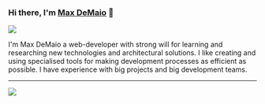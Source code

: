 <!--
**maxwelldemaio/maxwelldemaio** is a ✨ _special_ ✨ repository because its `README.md` (this file) appears on your GitHub profile.

Here are some ideas to get you started:

- 🔭 I’m currently working on ...
- 🌱 I’m currently learning ...
- 👯 I’m looking to collaborate on ...
- 🤔 I’m looking for help with ...
- 💬 Ask me about ...
- 📫 How to reach me: ...
- 😄 Pronouns: ...
- ⚡ Fun fact: ...
-->

### Hi there, I'm <a href="https://github.com/maxwelldemaio">Max DeMaio</a> 👋


<a href="https://twitter.com/maxwelldemaio"><img src="https://img.shields.io/twitter/follow/maxwelldemaio?style=for-the-badge&logo=twitter"></a>

I'm Max DeMaio a web-developer with strong will for learning and researching new technologies and architectural solutions. I like creating and using specialised tools for making development processes as efficient as possible. I have experience with big projects and big development teams.

<hr>

<a href="https://github.com/maxwelldemaio">
<img align="center" src="https://github-readme-stats.vercel.app/api?username=maxwelldemaio&count_private=true&include_all_commits=true&hide_rank=false&show_icons=true&theme=graywhite" />
</a>
